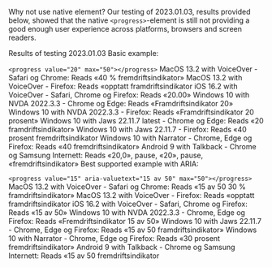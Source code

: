 Why not use native element?
Our testing of 2023.01.03, results provided below, showed that the native `<progress>`-element is still not providing a good enough user experience across platforms, browsers and screen readers.

Results of testing 2023.01.03
Basic example:

`<progress value="20" max="50"></progress>`
MacOS 13.2 with VoiceOver - Safari og Chrome: Reads «40 % fremdriftsindikator»
MacOS 13.2 with VoiceOver - Firefox: Reads «opptatt framdriftsindikator
iOS 16.2 with VoiceOver - Safari, Chrome og Firefox: Reads «20.00»
Windows 10 with NVDA 2022.3.3 - Chrome og Edge: Reads «Framdriftsindikator 20»
Windows 10 with NVDA 2022.3.3 - Firefox: Reads «Framdriftsindikator 20 prosent»
Windows 10 with Jaws 22.11.7 latest - Chrome og Edge: Reads «20 framdriftsindikator»
Windows 10 with Jaws 22.11.7 - Firefox: Reads «40 prosent fremdriftsindikator
Windows 10 with Narrator - Chrome, Edge og Firefox: Reads «40 fremdriftsindikator»
Android 9 with Talkback - Chrome og Samsung Internett: Reads «20,0», pause, «20», pause, «fremdriftsindikator»
Best supported example with ARIA:

`<progress value="15" aria-valuetext="15 av 50" max="50"></progress>`
MacOS 13.2 with VoiceOver - Safari og Chrome: Reads «15 av 50 30 % framdriftsindikator»
MacOS 13.2 with VoiceOver - Firefox: Reads «opptatt framdriftsindikator
iOS 16.2 with VoiceOver - Safari, Chrome og Firefox: Reads «15 av 50»
Windows 10 with NVDA 2022.3.3 - Chrome, Edge og Firefox: Reads «Fremdriftsindikator 15 av 50»
Windows 10 with Jaws 22.11.7 - Chrome, Edge og Firefox: Reads «15 av 50 framdriftsindikator»
Windows 10 with Narrator - Chrome, Edge og Firefox: Reads «30 prosent fremdriftsindikator»
Android 9 with Talkback - Chrome og Samsung Internett: Reads «15 av 50 fremdriftsindikator

